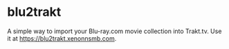 # blu2trakt
A simple way to import your Blu-ray.com movie collection into Trakt.tv. Use it at <https://blu2trakt.xenonnsmb.com>.
